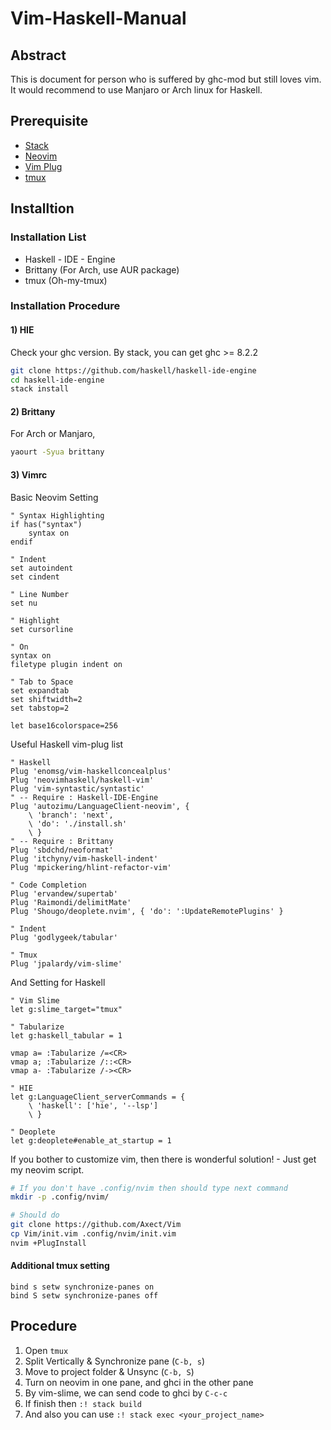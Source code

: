 # Vim-Haskell-Manual

## Abstract

This is document for person who is suffered by ghc-mod but still loves vim. It would recommend to use Manjaro or Arch linux for Haskell.

## Prerequisite

* [Stack](https://www.haskellstack.org/)
* [Neovim](https://neovim.io/)
* [Vim Plug](https://github.com/junegunn/vim-plug)
* [tmux](https://github.com/gpakosz/.tmux)

## Installtion

### Installation List

* Haskell - IDE - Engine
* Brittany (For Arch, use AUR package)
* tmux (Oh-my-tmux)

### Installation Procedure

#### 1) HIE

Check your ghc version. By stack, you can get ghc >= 8.2.2

```bash
git clone https://github.com/haskell/haskell-ide-engine
cd haskell-ide-engine
stack install
```

#### 2) Brittany

For Arch or Manjaro,

```bash
yaourt -Syua brittany
```

#### 3) Vimrc

Basic Neovim Setting

```vim
" Syntax Highlighting
if has("syntax")
    syntax on
endif

" Indent
set autoindent
set cindent

" Line Number
set nu

" Highlight
set cursorline

" On
syntax on
filetype plugin indent on

" Tab to Space
set expandtab
set shiftwidth=2
set tabstop=2

let base16colorspace=256
```


Useful Haskell vim-plug list

```vim
" Haskell
Plug 'enomsg/vim-haskellconcealplus'
Plug 'neovimhaskell/haskell-vim'
Plug 'vim-syntastic/syntastic'
" -- Require : Haskell-IDE-Engine
Plug 'autozimu/LanguageClient-neovim', {
    \ 'branch': 'next',
    \ 'do': './install.sh'
    \ }
" -- Require : Brittany
Plug 'sbdchd/neoformat'
Plug 'itchyny/vim-haskell-indent'
Plug 'mpickering/hlint-refactor-vim'

" Code Completion
Plug 'ervandew/supertab'
Plug 'Raimondi/delimitMate'
Plug 'Shougo/deoplete.nvim', { 'do': ':UpdateRemotePlugins' }

" Indent
Plug 'godlygeek/tabular'

" Tmux
Plug 'jpalardy/vim-slime'
```

And Setting for Haskell

```vim
" Vim Slime
let g:slime_target="tmux"

" Tabularize
let g:haskell_tabular = 1

vmap a= :Tabularize /=<CR>
vmap a; :Tabularize /::<CR>
vmap a- :Tabularize /-><CR>

" HIE
let g:LanguageClient_serverCommands = {
	\ 'haskell': ['hie', '--lsp']
	\ }

" Deoplete
let g:deoplete#enable_at_startup = 1
```

If you bother to customize vim, then there is wonderful solution! - Just get my neovim script.

```bash
# If you don't have .config/nvim then should type next command
mkdir -p .config/nvim/

# Should do
git clone https://github.com/Axect/Vim
cp Vim/init.vim .config/nvim/init.vim
nvim +PlugInstall
```

#### Additional tmux setting

```tmux
bind s setw synchronize-panes on
bind S setw synchronize-panes off
```

## Procedure

1. Open `tmux`
2. Split Vertically & Synchronize pane (`C-b, s`)
3. Move to project folder & Unsync (`C-b, S`)
4. Turn on neovim in one pane, and ghci in the other pane
5. By vim-slime, we can send code to ghci by `C-c-c`
6. If finish then `:! stack build`
7. And also you can use `:! stack exec <your_project_name>`

